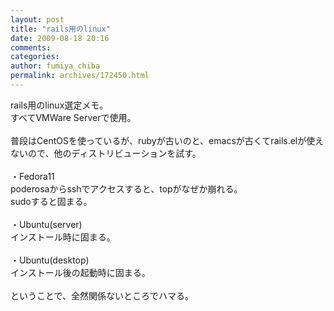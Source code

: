 ```yaml
---
layout: post
title: "rails用のlinux"
date: 2009-08-18 20:16
comments: 
categories: 
author: fumiya_chiba
permalink: archives/172450.html
---
```


rails用のlinux選定メモ。<br>
すべてVMWare Serverで使用。<br>
<br>
普段はCentOSを使っているが、rubyが古いのと、emacsが古くてrails.elが使えないので、他のディストリビューションを試す。<br>
<br>
・Fedora11<br>
poderosaからsshでアクセスすると、topがなぜか崩れる。<br>
sudoすると固まる。<br>
<br>
・Ubuntu(server)<br>
インストール時に固まる。<br>
<br>
・Ubuntu(desktop)<br>
インストール後の起動時に固まる。<br>
<br>
ということで、全然関係ないところでハマる。<br>


